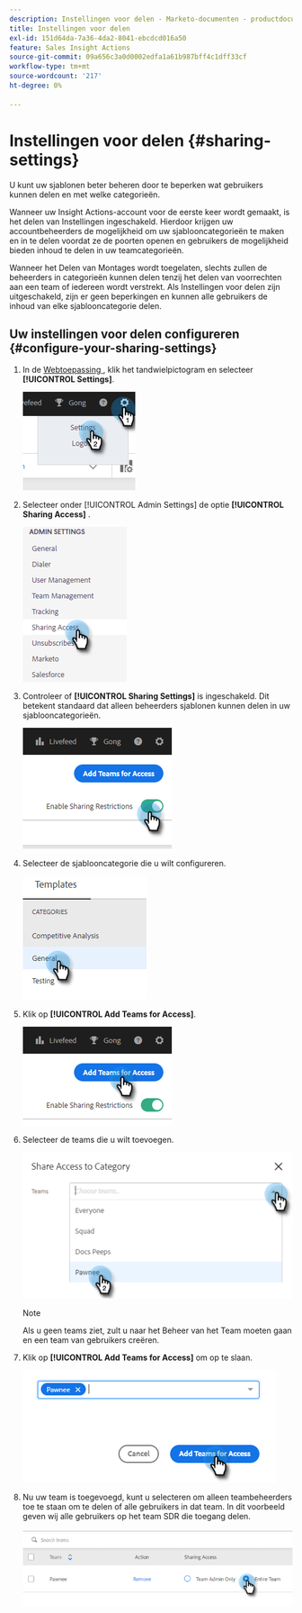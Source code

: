 ```yaml
---
description: Instellingen voor delen - Marketo-documenten - productdocumentatie
title: Instellingen voor delen
exl-id: 151d64da-7a36-4da2-8041-ebcdcd016a50
feature: Sales Insight Actions
source-git-commit: 09a656c3a0d0002edfa1a61b987bff4c1dff33cf
workflow-type: tm+mt
source-wordcount: '217'
ht-degree: 0%

---
```


# Instellingen voor delen {#sharing-settings}

U kunt uw sjablonen beter beheren door te beperken wat gebruikers kunnen delen en met welke categorieën.

Wanneer uw Insight Actions-account voor de eerste keer wordt gemaakt, is het delen van Instellingen ingeschakeld. Hierdoor krijgen uw accountbeheerders de mogelijkheid om uw sjablooncategorieën te maken en in te delen voordat ze de poorten openen en gebruikers de mogelijkheid bieden inhoud te delen in uw teamcategorieën.

Wanneer het Delen van Montages wordt toegelaten, slechts zullen de beheerders in categorieën kunnen delen tenzij het delen van voorrechten aan een team of iedereen wordt verstrekt. Als Instellingen voor delen zijn uitgeschakeld, zijn er geen beperkingen en kunnen alle gebruikers de inhoud van elke sjablooncategorie delen.

## Uw instellingen voor delen configureren {#configure-your-sharing-settings}

1. In de [ Webtoepassing ](https://toutapp.com/login), klik het tandwielpictogram en selecteer **[!UICONTROL Settings]**.

   ![](assets/sharing-settings-1.png)

1. Selecteer onder [!UICONTROL Admin Settings] de optie **[!UICONTROL Sharing Access]** .

   ![](assets/sharing-settings-2.png)

1. Controleer of **[!UICONTROL Sharing Settings]** is ingeschakeld. Dit betekent standaard dat alleen beheerders sjablonen kunnen delen in uw sjablooncategorieën.

   ![](assets/sharing-settings-3.png)

1. Selecteer de sjablooncategorie die u wilt configureren.

   ![](assets/sharing-settings-4.png)

1. Klik op **[!UICONTROL Add Teams for Access]**.

   ![](assets/sharing-settings-5.png)

1. Selecteer de teams die u wilt toevoegen.

   ![](assets/sharing-settings-6.png)

   >[!NOTE]
   >
   >Als u geen teams ziet, zult u naar het Beheer van het Team moeten gaan en een team van gebruikers creëren.

1. Klik op **[!UICONTROL Add Teams for Access]** om op te slaan.

   ![](assets/sharing-settings-7.png)

1. Nu uw team is toegevoegd, kunt u selecteren om alleen teambeheerders toe te staan om te delen of alle gebruikers in dat team. In dit voorbeeld geven wij alle gebruikers op het team SDR die toegang delen.

   ![](assets/sharing-settings-8.png)
